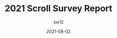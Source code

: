 ---
author: sw12 # argyleink
date: 2021-08-02
eleventyExcludeFromCollections: true
layout: post.njk
publisher: chromiumdev
tags:
  - article
  - css
  - survey
target_url: https://web.dev/2021-scroll-survey-report/
title: 2021 Scroll Survey Report
---